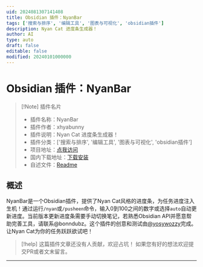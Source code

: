 ```yaml
---
uid: 2024081307141408
title: Obsidian 插件：NyanBar
tags: ['搜索与排序', '编辑工具', '图表与可视化', 'obsidian插件']
description: Nyan Cat 进度条生成器！
author: AI
type: auto
draft: false
editable: false
modified: 20240101000000
---
```


# Obsidian 插件：NyanBar

> [!Note] 插件名片
> - 插件名称：NyanBar
> - 插件作者：xhyabunny
> - 插件说明：Nyan Cat 进度条生成器！
> - 插件分类：['搜索与排序', '编辑工具', '图表与可视化', 'obsidian插件']
> - 项目地址：[点我访问](https://github.com/xhyabunny/nyanbar)
> - 国内下载地址：[下载安装](https://pkmer.cn/products/plugin/pluginMarket/?nyanbar)
> - 自述文件：[Readme](https://ghproxy.net/https://raw.githubusercontent.com/xhyabunny/nyanbar/master/README.md)



## 概述

NyanBar是一个Obsidian插件，提供了Nyan Cat风格的进度条，为任务进度注入生机！通过运行`/nyan`或`/pusheen`命令，输入0到100之间的数字或选择`auto`自动更新进度。当前版本更新进度条需要手动切换笔记，若熟悉Obsidian API并愿意帮助完善工具，请联系@bonndubz。这个插件的创意和测试由[@yosywozzy](https://github.com/yosywozzy)完成。让Nyan Cat为你的任务跃跃欲试吧！


> [!help] 
> 这篇插件文章还没有人贡献，欢迎占坑！
> 如果您有好的想法欢迎提交PR或者文末留言。
> 

---



